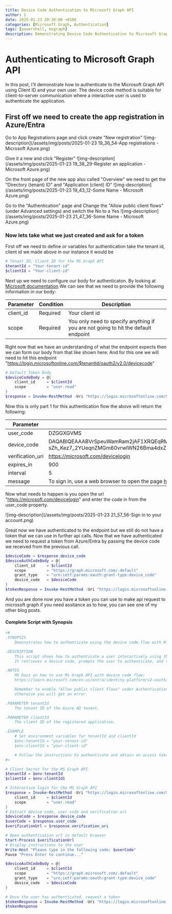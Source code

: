 ```yaml
---
title: Device Code Authentication to Microsoft Graph API
author: 1
date: 2025-01-23 20:30:00 +0100
categories: [Microsoft Graph, Authentication]
tags: [powershell, msgraph]
description: Demonstrating Device Code Authentication to Microsoft Graph
---
```



# Authenticating to Microsoft Graph API

In this post, I'll demonstrate how to authenticate to the Microsoft Graph API using Client ID and your own user.
The device code method is suitable for client-to-server communication where a interactive user is used to authenticate the application.


## First off we need to create the app registration in Azure/Entra

Go to App Registrations page and click create "New registration"
![img-description](/assets/img/posts/2025-01-23 19_36_54-App registrations - Microsoft Azure.png)

Give it a new and click "Register"
![img-description](/assets/img/posts/2025-01-23 19_38_29-Register an application - Microsoft Azure.png)

On the front page of the new app also called "Overview" we need to get the "Directory (tenant) ID" and "Application (client) ID"
![img-description](/assets/img/posts/2025-01-23 19_43_12-Some Name - Microsoft Azure.png)

Go to the "Authentication" page and Change the "Allow public client flows" (under Advanced settings) and switch the No to a Yes
![img-description](/assets/img/posts/2025-01-23 21_47_36-Some Name - Microsoft Azure.png)


### Now lets take what we just created and ask for a token

First off we need to define or variables for authentication take the tenant id, client id we made above in our instance it would be

```powershell
# Tenant ID, Client ID for the MS Graph API
$tenantId = "Your-tenant-id"
$clientId = "Your-client-id"
```

Next up we need to configure our body for authenticaton.
By looking at [Microsoft documentation](https://learn.microsoft.com/en-us/entra/identity-platform/v2-oauth2-device-code#device-authorization-request)
We can see that we need to provide the following information in our body:
<table aria-label="Table 1" class="table table-sm margin-top-none">
  <thead>
    <tr>
      <th>Parameter</th>
      <th>Condition</th>
      <th>Description</th>
    </tr>
  </thead>
  <tbody>
    <tr>
      <td>client_id</td>
      <td>Required</td>
      <td>Your client id</td>
    </tr>
    <tr>
      <td>scope</td>
      <td>Required</td>
      <td>You only need to specify anything if you are not going to hit the default endpoint</td>
    </tr>
  </tbody>
</table>

Right now that we have an understanding of what the endpoint expects then we can form our body from that like shown here:
And for this one we will need to hit this endpoint "https://login.microsoftonline.com/$tenantId/oauth2/v2.0/devicecode"

```powershell
# Default Token Body
$deviceCodeBody = @{
    client_id     = $clientId
    scope         = "user.read"
}
$response = Invoke-RestMethod -Uri "https://login.microsoftonline.com/$tenantId/oauth2/v2.0/devicecode" -Method POST -Body $deviceCodeBody
```

Now this is only part 1 for this authentication flow the above will return the following:
<table>
  <thead>
    <tr>
      <th>Parameter</th>
      <th>Value</th>
    </tr>
  </thead>
  <tbody>
    <tr>
      <td>user_code</td>
      <td>DZGGXGVMS</td>
    </tr>
    <tr>
      <td>device_code</td>
      <td>DAQABIQEAAABVrSpeuWamRam2jAF1XRQEqRMWPvYmVZEDueczEXye3hct6Y9FNvOI1RMwpHdzgqUG7YFug2Cy2MeKDSTHwvN1XXNta6zeZ0PczF_y7lAgI4CuwoEs4FyylYmFmrgmAgySI0nOATyIbe-sZh_Kez7_2YUeqnZMGm60vrwlWN26Bma4dxZR58KGVMpno2Il2LogAA</td>
    </tr>
    <tr>
      <td>verification_uri</td>
      <td><a href="https://microsoft.com/devicelogin">https://microsoft.com/devicelogin</a></td>
    </tr>
    <tr>
      <td>expires_in</td>
      <td>900</td>
    </tr>
    <tr>
      <td>interval</td>
      <td>5</td>
    </tr>
    <tr>
      <td>message</td>
      <td>To sign in, use a web browser to open the page <a href="https://microsoft.com/devicelogin">https://microsoft.com/devicelogin</a> and enter the code DZGGXGVMS to authenticate.</td>
    </tr>
  </tbody>
</table>

Now what needs to happen is you open the url "https://microsoft.com/devicelogin" and enter the code in from the user_code property.

![img-description](/assets/img/posts/2025-01-23 21_57_56-Sign in to your account.png)

Great now we have authenticated to the endpoint but we still do not have a token that we can use in further api calls.
Now that we have authenticated we need to request a token from Azure/Entra by passing the device code we received from the previous call.

```powershell
$deviceCode = $response.device_code
$deviceAuthCodeBody = @{
    client_id     = $clientId
    scope         = "https://graph.microsoft.com/.default"
    grant_type    = "urn:ietf:params:oauth:grant-type:device_code"
    device_code   = $deviceCode
}
$tokenResponse = Invoke-RestMethod -Uri "https://login.microsoftonline.com/$tenantId/oauth2/v2.0/token" -Method POST -Body $deviceAuthCodeBody

```

And you are done now you have a token you can use to make api request to microsoft graph if you need assitance as to how, you can see one of my other blog posts.

#### Complete Script with Synopsis

```powershell
<#
.SYNOPSIS
    Demonstrates how to authenticate using the device code flow with Microsoft Graph API.

.DESCRIPTION
    This script shows how to authenticate a user interactively using the device code flow.
    It retrieves a device code, prompts the user to authenticate, and then requests an access token.

.NOTES
    MS Docs on how to use Ms Graph API with device code flow:
    https://learn.microsoft.com/en-us/entra/identity-platform/v2-oauth2-device-code

    Remember to enable "Allow public client flows" under Authentication - Advanced settings on the app registration
    otherwise you will get an error.

.PARAMETER tenantId
    The tenant ID of the Azure AD tenant.

.PARAMETER clientId
    The client ID of the registered application.

.EXAMPLE
    # Set environment variables for tenantId and clientId
    $env:tenantId = "your-tenant-id"
    $env:clientId = "your-client-id"

    # Follow the instructions to authenticate and obtain an access token.
#>

# Client Secret for the MS Graph API
$tenantId = $env:tenantId
$clientId = $env:clientId1

# Interactive login for the MS Graph API
$response = Invoke-RestMethod -Uri "https://login.microsoftonline.com/$tenantId/oauth2/v2.0/devicecode" -Method POST -Body @{
    client_id     = $clientId
    scope         = "user.read"
}
# Extract device code, user code and verification uri
$deviceCode = $response.device_code
$userCode = $response.user_code
$verificationUrl = $response.verification_uri

# Open authentication url in default browser
Start-Process $verificationUrl
# Display instructions to the user
Write-Host "Please type in the following code: $userCode"
Pause "Press Enter to continue..."

$deviceAuthCodeBody = @{
    client_id     = $clientId
    scope         = "https://graph.microsoft.com/.default"
    grant_type    = "urn:ietf:params:oauth:grant-type:device_code"
    device_code   = $deviceCode
}

# Once the user has authenticated, request a token
$tokenResponse = Invoke-RestMethod -Uri "https://login.microsoftonline.com/$tenantId/oauth2/v2.0/token" -Method POST -Body $deviceAuthCodeBody
$tokenResponse
```

